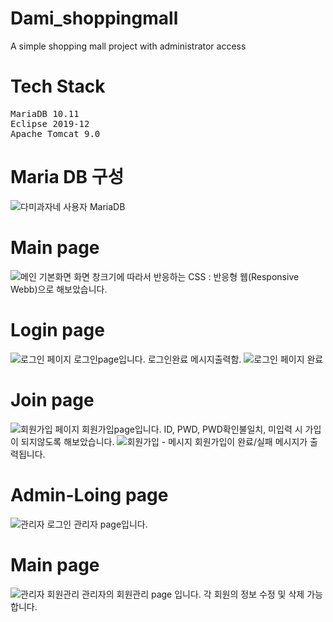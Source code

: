 # Dami_shoppingmall
A simple shopping mall project with administrator access

# Tech Stack
<pre>
MariaDB 10.11
Eclipse 2019-12
Apache Tomcat 9.0
</pre>
# Maria DB 구성
![다미과자네 사용자 MariaDB](https://user-images.githubusercontent.com/90494150/228307448-f2722ec8-ab61-4ea0-8a6b-52c045c43357.png)

# Main page
![메인 기본화면](https://user-images.githubusercontent.com/90494150/228305839-36defeae-0a1f-46f8-ada1-28789a05a406.png)
화면 창크기에 따라서 반응하는 CSS : 반응형 웹(Responsive Webb)으로 해보았습니다.

# Login page
![로그인 페이지](https://user-images.githubusercontent.com/90494150/228306288-051c59b2-861f-447d-9f90-82cbed6aa665.png)
로그인page입니다. 로그인완료 메시지출력함.
![로그인 페이지 완료](https://user-images.githubusercontent.com/90494150/228306679-f9ec619f-e539-4afb-b905-ce7e678f3793.png)

# Join page
![회원가입 페이지](https://user-images.githubusercontent.com/90494150/228306762-1bec2cec-2865-4ee5-9834-b9f551b28b8b.png)
회원가입page입니다. ID, PWD, PWD확인불일치, 미입력 시 가입이 되지않도록 해보았습니다.
![회원가입 - 메시지](https://user-images.githubusercontent.com/90494150/228307046-f90b845a-2e59-47b1-9eb5-dc1cf3fb8783.png)
회원가입이 완료/실패 메시지가 출력됩니다.

# Admin-Loing page
![관리자 로그인](https://user-images.githubusercontent.com/90494150/228307610-3c79893e-1e3e-47c5-82b2-e9f78711faef.png)
관리자 page입니다.

# Main page
![관리자 회원관리](https://user-images.githubusercontent.com/90494150/228307800-e6176c84-1dba-4c04-8ecc-0c7123ba413e.png)
관리자의 회원관리 page 입니다.
각 회원의 정보 수정 및 삭제 가능합니다.
